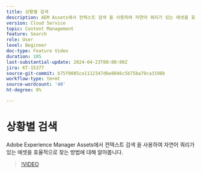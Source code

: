 ```yaml
---
title: 상황별 검색
description: AEM Assets에서 컨텍스트 검색 을 사용하여 자연어 쿼리가 있는 에셋을 효율적으로 찾는 방법에 대해 알아봅니다.
version: Cloud Service
topic: Content Management
feature: Search
role: User
level: Beginner
doc-type: Feature Video
duration: 105
last-substantial-update: 2024-04-23T00:00:00Z
jira: KT-15377
source-git-commit: b75f0085ce1112347d6e8046c5b75ba79ca3198b
workflow-type: tm+mt
source-wordcount: '40'
ht-degree: 0%

---
```



# 상황별 검색

Adobe Experience Manager Assets에서 컨텍스트 검색 을 사용하여 자연어 쿼리가 있는 에셋을 효율적으로 찾는 방법에 대해 알아봅니다.

>[!VIDEO](https://video.tv.adobe.com/v/3428667/?learn=on)
